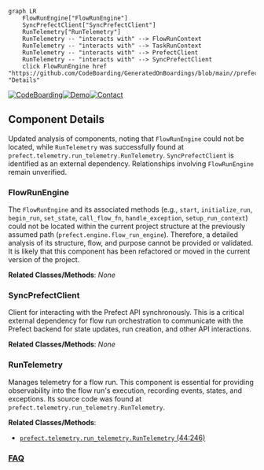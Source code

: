 ```mermaid
graph LR
    FlowRunEngine["FlowRunEngine"]
    SyncPrefectClient["SyncPrefectClient"]
    RunTelemetry["RunTelemetry"]
    RunTelemetry -- "interacts with" --> FlowRunContext
    RunTelemetry -- "interacts with" --> TaskRunContext
    RunTelemetry -- "interacts with" --> PrefectClient
    RunTelemetry -- "interacts with" --> SyncPrefectClient
    click FlowRunEngine href "https://github.com/CodeBoarding/GeneratedOnBoardings/blob/main//prefect/FlowRunEngine.md" "Details"
```
[![CodeBoarding](https://img.shields.io/badge/Generated%20by-CodeBoarding-9cf?style=flat-square)](https://github.com/CodeBoarding/GeneratedOnBoardings)[![Demo](https://img.shields.io/badge/Try%20our-Demo-blue?style=flat-square)](https://www.codeboarding.org/demo)[![Contact](https://img.shields.io/badge/Contact%20us%20-%20contact@codeboarding.org-lightgrey?style=flat-square)](mailto:contact@codeboarding.org)

## Component Details

Updated analysis of components, noting that `FlowRunEngine` could not be located, while `RunTelemetry` was successfully found at `prefect.telemetry.run_telemetry.RunTelemetry`. `SyncPrefectClient` is identified as an external dependency. Relationships involving `FlowRunEngine` remain unverified.

### FlowRunEngine
The `FlowRunEngine` and its associated methods (e.g., `start`, `initialize_run`, `begin_run`, `set_state`, `call_flow_fn`, `handle_exception`, `setup_run_context`) could not be located within the current project structure at the previously assumed path (`prefect.engine.flow_run_engine`). Therefore, a detailed analysis of its structure, flow, and purpose cannot be provided or validated. It is likely that this component has been refactored or moved in the current version of the project.


**Related Classes/Methods**: _None_

### SyncPrefectClient
Client for interacting with the Prefect API synchronously. This is a critical external dependency for flow run orchestration to communicate with the Prefect backend for state updates, run creation, and other API interactions.


**Related Classes/Methods**: _None_

### RunTelemetry
Manages telemetry for a flow run. This component is essential for providing observability into the flow run's execution, recording events, states, and exceptions. Its source code was found at `prefect.telemetry.run_telemetry.RunTelemetry`.


**Related Classes/Methods**:

- <a href="https://github.com/PrefectHQ/prefect/blob/master/src/prefect/telemetry/run_telemetry.py#L44-L246" target="_blank" rel="noopener noreferrer">`prefect.telemetry.run_telemetry.RunTelemetry` (44:246)</a>




### [FAQ](https://github.com/CodeBoarding/GeneratedOnBoardings/tree/main?tab=readme-ov-file#faq)